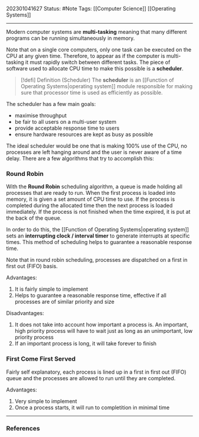 202301041627
Status: #Note
Tags: [[Computer Science]] [[Operating Systems]]

___

Modern computer systems are **multi-tasking** meaning that many different programs can be running simultaneously in memory.

Note that on a single core computers, only one task can be executed on the CPU at any given time. Therefore, to appear as if the computer is multi-tasking it must rapidly switch between different tasks. The piece of software used to allocate CPU time to make this possible is a **scheduler**.

>[!defi] Definition (Scheduler)
>The **scheduler** is an [[Function of Operating Systems|operating system]] module responsible for making sure that processor time is used as efficiently as possible.

The scheduler has a few main goals:
+ maximise throughput
+ be fair to all users on a multi-user system
+ provide acceptable response time to users
+ ensure hardware resources are kept as busy as possible

The ideal scheduler would be one that is making 100% use of the CPU, no processes are left hanging around and the user is never aware of a time delay. There are a few algorithms that try to accomplish this:

### Round Robin

With the **Round Robin** scheduling algorithm, a queue is made holding all processes that are ready to run. When the first process is loaded into memory, it is given a set amount of CPU time to use. If the process is completed during the allocated time then the next process is loaded immediately. If the process is not finished when the time expired, it is put at the back of the queue.

In order to do this, the [[Function of Operating Systems|operating system]] sets an **interrupting clock / interval timer** to generate interrupts at specific times. This method of scheduling helps to guarantee a reasonable response time.

Note that in round robin scheduling, processes are dispatched on a first in first out (FIFO) basis.

Advantages:
1. It is fairly simple to implement
2. Helps to guarantee a reasonable response time, effective if all processes are of similar priority and size

Disadvantages:
1. It does not take into account how important a process is. An important, high priority process will have to wait just as long as an unimportant, low priority process
2. If an important process is long, it will take forever to finish

### First Come First Served

Fairly self explanatory, each process is lined up in a first in first out (FIFO) queue and the processes are allowed to run until they are completed.

Advantages:
1. Very simple to implement
2. Once a process starts, it will run to completition in minimal time


___
### References